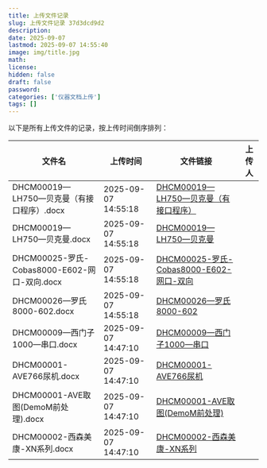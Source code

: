 ```yaml
---
title: 上传文件记录
slug: 上传文件记录 37d3dcd9d2
description:
date: 2025-09-07
lastmod: 2025-09-07 14:55:40
image: img/title.jpg
math:
license:
hidden: false
draft: false
password:
categories: ['仪器文档上传']
tags: []
---
```

以下是所有上传文件的记录，按上传时间倒序排列：

| 文件名 | 上传时间 | 文件链接 | 上传人 |
|--------|----------|----------|----------|
| DHCM00019—LH750—贝克曼（有接口程序）.docx | 2025-09-07 14:55:18 | [DHCM00019—LH750—贝克曼（有接口程序）](assets/DHCM00019—LH750—贝克曼（有接口程序）.docx) | |
| DHCM00019—LH750—贝克曼.docx | 2025-09-07 14:55:18 | [DHCM00019—LH750—贝克曼](assets/DHCM00019—LH750—贝克曼.docx) | |
| DHCM00025-罗氏-Cobas8000-E602-网口-双向.docx | 2025-09-07 14:55:18 | [DHCM00025-罗氏-Cobas8000-E602-网口-双向](assets/DHCM00025-罗氏-Cobas8000-E602-网口-双向.docx) | |
| DHCM00026—罗氏8000-602.docx | 2025-09-07 14:55:18 | [DHCM00026—罗氏8000-602](assets/DHCM00026—罗氏8000-602.docx) | |
| DHCM00009—西门子1000—串口.docx | 2025-09-07 14:47:10 | [DHCM00009—西门子1000—串口](assets/DHCM00009—西门子1000—串口.docx) | |
| DHCM00001-AVE766尿机.docx | 2025-09-07 14:47:10 | [DHCM00001-AVE766尿机](assets/DHCM00001-AVE766尿机.docx) | |
| DHCM00001-AVE取图(DemoM前处理).docx | 2025-09-07 14:47:10 | [DHCM00001-AVE取图(DemoM前处理)](assets/DHCM00001-AVE取图(DemoM前处理).docx) | |
| DHCM00002-西森美康-XN系列.docx | 2025-09-07 14:47:10 | [DHCM00002-西森美康-XN系列](assets/DHCM00002-西森美康-XN系列.docx) | |